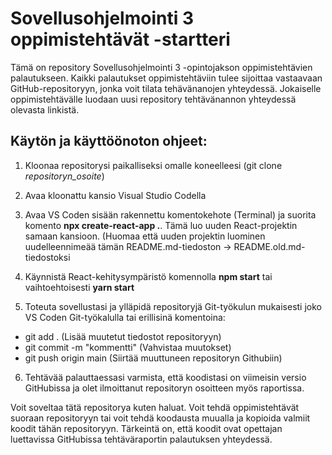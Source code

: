 # Sovellusohjelmointi 3 oppimistehtävät -startteri

Tämä on repository Sovellusohjelmointi 3 -opintojakson oppimistehtävien palautukseen. Kaikki palautukset oppimistehtäviin tulee sijoittaa vastaavaan GitHub-repositoryyn, jonka voit tilata tehävänanojen yhteydessä. Jokaiselle oppimistehtävälle luodaan uusi repository tehtävänannon yhteydessä olevasta linkistä.

## Käytön ja käyttöönoton ohjeet:

1. Kloonaa repositorysi paikalliseksi omalle koneelleesi (git clone *repositoryn_osoite*)

2. Avaa kloonattu kansio Visual Studio Codella

3. Avaa VS Coden sisään rakennettu komentokehote (Terminal) ja suorita komento **npx create-react-app .**. Tämä luo uuden React-projektin samaan kansioon. (Huomaa että uuden projektin luominen uudelleennimeää tämän README.md-tiedoston -> README.old.md-tiedostoksi

4. Käynnistä React-kehitysympäristö komennolla **npm start** tai vaihtoehtoisesti **yarn start**

5. Toteuta sovellustasi ja ylläpidä repositoryjä Git-työkulun mukaisesti joko VS Coden Git-työkalulla tai erillisinä komentoina:

- git add . (Lisää muutetut tiedostot repositoryyn)
- git commit -m "kommentti" (Vahvistaa muutokset)
- git push origin main (Siirtää muuttuneen repositoryn Githubiin)

6. Tehtävää palauttaessasi varmista, että koodistasi on viimeisin versio GitHubissa ja olet ilmoittanut repositoryn osoitteen myös raportissa.

Voit soveltaa tätä repositorya kuten haluat. Voit tehdä oppimistehtävät suoraan repositoryyn tai voit tehdä koodausta muualla ja kopioida valmiit koodit tähän repositoryyn. Tärkeintä on, että koodit ovat opettajan luettavissa GitHubissa tehtäväraportin palautuksen yhteydessä.


